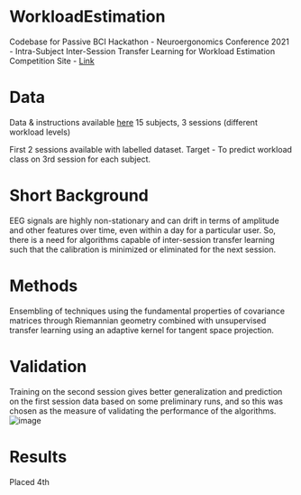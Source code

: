 # WorkloadEstimation
Codebase for Passive BCI Hackathon - Neuroergonomics Conference 2021 - Intra-Subject Inter-Session Transfer Learning for Workload Estimation
Competition Site - [Link](https://www.neuroergonomicsconference.um.ifi.lmu.de/pbci/)

# Data
Data & instructions available [here](https://zenodo.org/record/4917218#.YNGIVi3pODW)
15 subjects, 3 sessions (different workload levels)

First 2 sessions available with labelled dataset. 
Target - To predict workload class on 3rd session for each subject.

# Short Background
EEG signals are highly non-stationary and can drift in terms of amplitude and other features over time, even within a day for a particular user. So, there is a need for algorithms capable of inter-session transfer learning such that the calibration is minimized or eliminated for the next session.

# Methods
Ensembling of techniques using the fundamental properties of covariance matrices through Riemannian geometry combined with unsupervised transfer learning using an adaptive kernel for tangent space projection.

# Validation
Training on the second session gives better generalization and prediction on the first session data based on some preliminary runs, and so this was chosen as the measure of validating the performance of the algorithms.
![image](https://user-images.githubusercontent.com/47829318/132094695-3905c7d6-0922-4655-906a-13356f5743b3.png)


# Results
Placed 4th
